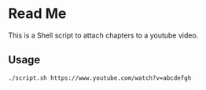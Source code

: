 # Read Me
This is a Shell script to attach chapters to a youtube video.

## Usage
    ./script.sh https://www.youtube.com/watch?v=abcdefgh
